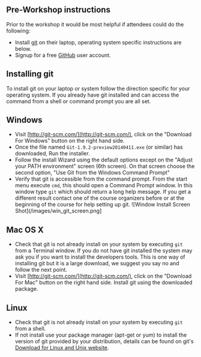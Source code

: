 ## Pre-Workshop instructions ##

Prior to the workshop it would be most helpful if attendees could do the
following:

* Install [git](http://git-scm.com/) on their laptop, operating system 
  specific instructions are below.
* Signup for a free [GitHub](https://github.com/join) user account.

## Installing git ##

To install git on your laptop or system follow the direction specific for 
your operating system.  If you already have git installed and can access
the command from a shell or command prompt you are all set.

## Windows 

* Visit [http://git-scm.com/](http://git-scm.com/), click on the 
 "Download For Windows" button on the right hand side.
* Once the file named `Git-1.9.2-preview20140411.exe` (or similar) has
  downloaded, Run the installer.
* Follow the install Wizard using the default options except on the 
  "Adjust your PATH environment" screen (6th screen).  On that screen choose
  the second option, "Use Git from the Windows Command Prompt"
* Verify that git is accessible from the command prompt.  From the start menu
  execute `cmd`, this should open a Command Prompt window.  In this window
  type `git` which should return a long help message.  If you get a different
  result contact one of the course organizers before or at the beginning of
  the course for help setting up git.
![Window Install Screen Shot](/images/win_git_screen.png]

## Mac OS X

* Check that git is not already install on your system by executing `git` 
  from a Terminal window.  If you do not have git installed the system may
  ask you if you want to install the developers tools.  This is one way of
  installing git but it is a large download, we suggest you say no and 
  follow the next point.
* Visit [http://git-scm.com/](http://git-scm.com/), click on 
  the "Download For Mac" button on the right hand side.  Install git using
  the downloaded package.

## Linux 

* Check that git is not already install on your system by executing 
  `git` from a shell.
* If not install use your package manager (apt-get or yum) to install the
  version of git provided by your distribution, details can be found on git's 
  [Download for Linux and Unix website](http://git-scm.com/download/linux).
